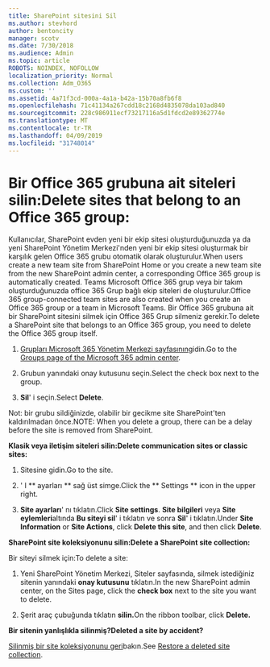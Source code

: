 ```yaml
---
title: SharePoint sitesini Sil
ms.author: stevhord
author: bentoncity
manager: scotv
ms.date: 7/30/2018
ms.audience: Admin
ms.topic: article
ROBOTS: NOINDEX, NOFOLLOW
localization_priority: Normal
ms.collection: Adm_O365
ms.custom: ''
ms.assetid: 4a71f3cd-000a-4a1a-b42a-15b70a8fb6f8
ms.openlocfilehash: 71c41134a267cdd18c2168d4835078da103ad840
ms.sourcegitcommit: 228c986911ecf73217116a5d1fdcd2e89362774e
ms.translationtype: MT
ms.contentlocale: tr-TR
ms.lasthandoff: 04/09/2019
ms.locfileid: "31748014"
---
```

# <a name="delete-sites-that-belong-to-an-office-365-group"></a><span data-ttu-id="35dda-102">Bir Office 365 grubuna ait siteleri silin:</span><span class="sxs-lookup"><span data-stu-id="35dda-102">Delete sites that belong to an Office 365 group:</span></span>

<span data-ttu-id="35dda-103">Kullanıcılar, SharePoint evden yeni bir ekip sitesi oluşturduğunuzda ya da yeni SharePoint Yönetim Merkezi'nden yeni bir ekip sitesi oluşturmak bir karşılık gelen Office 365 grubu otomatik olarak oluşturulur.</span><span class="sxs-lookup"><span data-stu-id="35dda-103">When users create a new team site from SharePoint Home or you create a new team site from the new SharePoint admin center, a corresponding Office 365 group is automatically created.</span></span> <span data-ttu-id="35dda-104">Teams Microsoft Office 365 grup veya bir takım oluşturduğunuzda office 365 Grup bağlı ekip siteleri de oluşturulur.</span><span class="sxs-lookup"><span data-stu-id="35dda-104">Office 365 group-connected team sites are also created when you create an Office 365 group or a team in Microsoft Teams.</span></span> <span data-ttu-id="35dda-105">Bir Office 365 grubuna ait bir SharePoint sitesini silmek için Office 365 Grup silmeniz gerekir.</span><span class="sxs-lookup"><span data-stu-id="35dda-105">To delete a SharePoint site that belongs to an Office 365 group, you need to delete the Office 365 group itself.</span></span> 
  
1. <span data-ttu-id="35dda-106">[Grupları Microsoft 365 Yönetim Merkezi sayfasının](https://portal.office.com/adminportal/home#/groups)gidin.</span><span class="sxs-lookup"><span data-stu-id="35dda-106">Go to the [Groups page of the Microsoft 365 admin center](https://portal.office.com/adminportal/home#/groups).</span></span>
    
2. <span data-ttu-id="35dda-107">Grubun yanındaki onay kutusunu seçin.</span><span class="sxs-lookup"><span data-stu-id="35dda-107">Select the check box next to the group.</span></span>
    
3. <span data-ttu-id="35dda-108">**Sil**' i seçin.</span><span class="sxs-lookup"><span data-stu-id="35dda-108">Select **Delete**.</span></span>
    
<span data-ttu-id="35dda-109">Not: bir grubu sildiğinizde, olabilir bir gecikme site SharePoint'ten kaldırılmadan önce.</span><span class="sxs-lookup"><span data-stu-id="35dda-109">NOTE: When you delete a group, there can be a delay before the site is removed from SharePoint.</span></span>
  
**<span data-ttu-id="35dda-110">Klasik veya iletişim siteleri silin:</span><span class="sxs-lookup"><span data-stu-id="35dda-110">Delete communication sites or classic sites:</span></span>**

1. <span data-ttu-id="35dda-111">Sitesine gidin.</span><span class="sxs-lookup"><span data-stu-id="35dda-111">Go to the site.</span></span>
  
2. <span data-ttu-id="35dda-112">' I \*\* ayarları \*\* sağ üst simge.</span><span class="sxs-lookup"><span data-stu-id="35dda-112">Click the \*\* Settings \*\* icon in the upper right.</span></span> 
  
3. <span data-ttu-id="35dda-113">**Site ayarları**' nı tıklatın.</span><span class="sxs-lookup"><span data-stu-id="35dda-113">Click **Site settings**.</span></span> <span data-ttu-id="35dda-114">**Site bilgileri** veya **Site eylemleri**altında **Bu siteyi sil**' i tıklatın ve sonra **Sil**' i tıklatın.</span><span class="sxs-lookup"><span data-stu-id="35dda-114">Under **Site Information** or **Site Actions**, click **Delete this site**, and then click **Delete**.</span></span>
  
**<span data-ttu-id="35dda-115">SharePoint site koleksiyonunu silin:</span><span class="sxs-lookup"><span data-stu-id="35dda-115">Delete a SharePoint site collection:</span></span>**

<span data-ttu-id="35dda-116">Bir siteyi silmek için:</span><span class="sxs-lookup"><span data-stu-id="35dda-116">To delete a site:</span></span>
  
1. <span data-ttu-id="35dda-117">Yeni SharePoint Yönetim Merkezi, Siteler sayfasında, silmek istediğiniz sitenin yanındaki **onay kutusunu** tıklatın.</span><span class="sxs-lookup"><span data-stu-id="35dda-117">In the new SharePoint admin center, on the Sites page, click the **check box** next to the site you want to delete.</span></span> 
    
2. <span data-ttu-id="35dda-118">Şerit araç çubuğunda tıklatın **silin.**</span><span class="sxs-lookup"><span data-stu-id="35dda-118">On the ribbon toolbar, click **Delete.**</span></span>
    
**<span data-ttu-id="35dda-119">Bir sitenin yanlışlıkla silinmiş?</span><span class="sxs-lookup"><span data-stu-id="35dda-119">Deleted a site by accident?</span></span>**

<span data-ttu-id="35dda-120">[Silinmiş bir site koleksiyonunu geri](https://go.microsoft.com/fwlink/?linkid=867660)bakın.</span><span class="sxs-lookup"><span data-stu-id="35dda-120">See [Restore a deleted site collection](https://go.microsoft.com/fwlink/?linkid=867660).</span></span>
  


